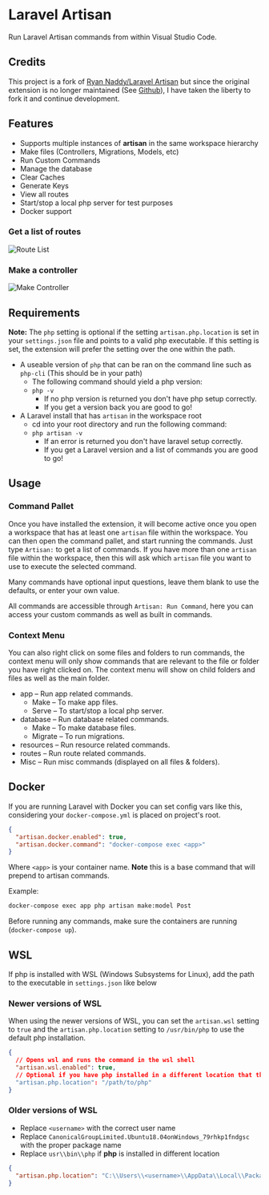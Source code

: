 # Laravel Artisan

Run Laravel Artisan commands from within Visual Studio Code.

## Credits
This project is a fork of [Ryan Naddy/Laravel Artisan](https://marketplace.visualstudio.com/items?itemName=ryannaddy.laravel-artisan) but since the original extension is no longer maintained (See [Github](https://github.com/TheColorRed/vscode-laravel-artisan)), I have taken the liberty to fork it and continue development. 


## Features

- Supports multiple instances of **artisan** in the same workspace hierarchy
- Make files (Controllers, Migrations, Models, etc)
- Run Custom Commands
- Manage the database
- Clear Caches
- Generate Keys
- View all routes
- Start/stop a local php server for test purposes
- Docker support

### Get a list of routes

![Route List](./images/screens/route-list.gif)

### Make a controller

![Make Controller](./images/screens/make-controller.gif)

## Requirements

**Note:** The `php` setting is optional if the setting `artisan.php.location` is set in your `settings.json` file and points to a valid php executable. If this setting is set, the extension will prefer the setting over the one within the path.

- A useable version of `php` that can be ran on the command line such as `php-cli` (This should be in your path)
  - The following command should yield a php version:
  - `php -v`
    - If no php version is returned you don't have php setup correctly.
    - If you get a version back you are good to go!
- A Laravel install that has `artisan` in the workspace root
  - cd into your root directory and run the following command:
  - `php artisan -v`
    - If an error is returned you don't have laravel setup correctly.
    - If you get a Laravel version and a list of commands you are good to go!

## Usage

### Command Pallet

Once you have installed the extension, it will become active once you open a workspace that has at least one `artisan` file within the workspace.
You can then open the command pallet, and start running the commands.
Just type `Artisan:` to get a list of commands. If you have more than one `artisan` file within the workspace, then this will ask which `artisan` file you want to use to execute the selected command.

Many commands have optional input questions, leave them blank to use the defaults, or enter your own value.

All commands are accessible through `Artisan: Run Command`, here you can access your custom commands as well as built in commands.

### Context Menu

You can also right click on some files and folders to run commands, the context menu will only show commands that are relevant to the file or folder you have right clicked on. The context menu will show on child folders and files as well as the main folder.

- app &ndash; Run app related commands.
  - Make &ndash; To make app files.
  - Serve &ndash; To start/stop a local php server.
- database &ndash; Run database related commands.
  - Make &ndash; To make database files.
  - Migrate &ndash; To run migrations.
- resources &ndash; Run resource related commands.
- routes &ndash; Run route related commands.
- Misc &ndash; Run misc commands (displayed on all files & folders).

## Docker

If you are running Laravel with Docker you can set config vars like this, considering your `docker-compose.yml` is placed on project's root.

```json
{
  "artisan.docker.enabled": true,
  "artisan.docker.command": "docker-compose exec <app>"
}
```

Where `<app>` is your container name. **Note** this is a base command that will prepend to artisan commands.

Example:

```sh
docker-compose exec app php artisan make:model Post
```

Before running any commands, make sure the containers are running (`docker-compose up`).

## WSL

If php is installed with WSL (Windows Subsystems for Linux), add the path to the executable in `settings.json` like below

### Newer versions of WSL

When using the newer versions of WSL, you can set the `artisan.wsl` setting to `true` and the `artisan.php.location` setting to `/usr/bin/php` to use the default php installation.

```json
{
  // Opens wsl and runs the command in the wsl shell
  "artisan.wsl.enabled": true,
  // Optional if you have php installed in a different location that the one in the path:
  "artisan.php.location": "/path/to/php"
}
```

### Older versions of WSL

- Replace `<username>` with the correct user name
- Replace `CanonicalGroupLimited.Ubuntu18.04onWindows_79rhkp1fndgsc` with the proper package name
- Replace `usr\\bin\\php` if **php** is installed in different location

```json
{
  "artisan.php.location": "C:\\Users\\<username>\\AppData\\Local\\Packages\\CanonicalGroupLimited.Ubuntu18.04onWindows_79rhkp1fndgsc\\LocalState\\rootfs\\usr\\bin\\php"
}
```
